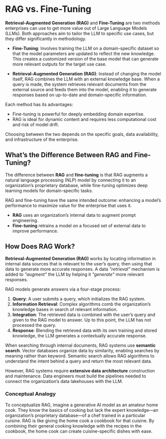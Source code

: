 # RAG vs. Fine-Tuning

**Retrieval-Augmented Generation (RAG)** and **Fine-Tuning** are two methods enterprises can use to get more value out of Large Language Models (LLMs). Both approaches aim to tailor the LLM to specific use cases, but they differ significantly in methodology.

- **Fine-Tuning**: Involves training the LLM on a domain-specific dataset so that the model parameters are updated to reflect the new knowledge. This creates a customized version of the base model that can generate more relevant outputs for the target use case.

- **Retrieval-Augmented Generation (RAG)**: Instead of changing the model itself, RAG combines the LLM with an external knowledge base. When a query is made, the system retrieves relevant documents from the external source and feeds them into the model, enabling it to generate responses based on up-to-date and domain-specific information.

Each method has its advantages:
- Fine-tuning is powerful for deeply embedding domain expertise.
- RAG is ideal for dynamic content and requires less computational cost and risk of model drift.

Choosing between the two depends on the specific goals, data availability, and infrastructure of the enterprise.




## What’s the Difference Between RAG and Fine-Tuning?

The difference between **RAG** and **fine-tuning** is that RAG augments a natural language processing (NLP) model by connecting it to an organization’s proprietary database, while fine-tuning optimizes deep learning models for domain-specific tasks.

RAG and fine-tuning have the same intended outcome: enhancing a model’s performance to maximize value for the enterprise that uses it.

- **RAG** uses an organization’s internal data to augment prompt engineering.
- **Fine-tuning** retrains a model on a focused set of external data to improve performance.


## How Does RAG Work?

**Retrieval-Augmented Generation (RAG)** works by locating information in internal data sources that is relevant to the user’s query, then using that data to generate more accurate responses. A data *"retrieval"* mechanism is added to *"augment"* the LLM by helping it *"generate"* more relevant responses.

RAG models generate answers via a four-stage process:

1. **Query**: A user submits a query, which initializes the RAG system.
2. **Information Retrieval**: Complex algorithms comb the organization’s knowledge bases in search of relevant information.
3. **Integration**: The retrieved data is combined with the user’s query and given to the RAG model to answer. Up to this point, the LLM has not processed the query.
4. **Response**: Blending the retrieved data with its own training and stored knowledge, the LLM generates a contextually accurate response.

When searching through internal documents, RAG systems use **semantic search**. Vector databases organize data by similarity, enabling searches by meaning rather than keyword. Semantic search allows RAG algorithms to understand the intent behind a query and return the most relevant data.

However, RAG systems require **extensive data architecture** construction and maintenance. Data engineers must build the pipelines needed to connect the organization’s data lakehouses with the LLM.

### Conceptual Analogy

To conceptualize RAG, imagine a generative AI model as an amateur home cook. They know the basics of cooking but lack the expert knowledge—an organization’s proprietary database—of a chef trained in a particular cuisine. RAG is like giving the home cook a cookbook for that cuisine. By combining their general cooking knowledge with the recipes in the cookbook, the home cook can create cuisine-specific dishes with ease.
